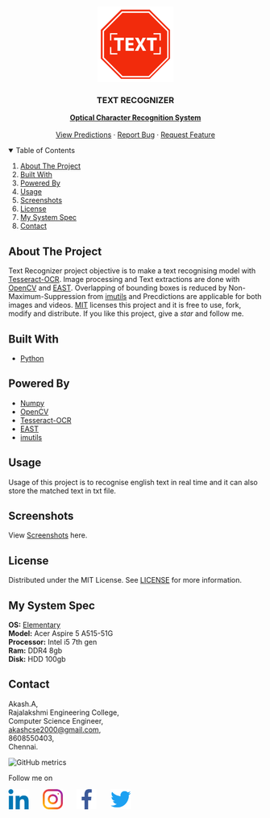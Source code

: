 <!-- PROJECT LOGO -->
<p align="center">
  <img src="https://github.com/Akash-Peace/TEXT-RECOGNITION/blob/main/Dataset/tr_logo.png" alt="Logo" width="150" height="150">
  <h3 align="center">TEXT RECOGNIZER</h3>
  <p align="center">
    <a href="https://en.wikipedia.org/wiki/Optical_character_recognition"><strong>Optical Character Recognition System</strong></a>
    <br />
    <br />
    <a href="https://github.com/Akash-Peace/TEXT-RECOGNITION/tree/main/Screenshots">View Predictions</a>
    ·
    <a href="https://github.com/Akash-Peace/TEXT-RECOGNITION/issues">Report Bug</a>
    ·
    <a href="https://github.com/Akash-Peace/TEXT-RECOGNITION/issues">Request Feature</a>
  </p>
</p>



<!-- TABLE OF CONTENTS -->
<details open="open">
  <summary>Table of Contents</summary>
  <ol>
    <li><a href="#about-the-project">About The Project</a></li>
    <li><a href="#built-with">Built With</a></li>
    <li><a href="#powered-by">Powered By</a></li>
    <li><a href="#usage">Usage</a></li>
    <li><a href="#screenshots">Screenshots</a></li>
    <li><a href="#license">License</a></li>
    <li><a href="#my-system-spec">My System Spec</a></li>
    <li><a href="#contact">Contact</a></li>
  </ol>
</details>



<!-- ABOUT THE PROJECT -->
## About The Project

Text Recognizer project objective is to make a text recognising model with [Tesseract-OCR](https://opensource.google/projects/tesseract). Image processing and Text extractions are done with [OpenCV](https://opencv.org/) and [EAST](https://theailearner.com/2019/10/19/efficient-and-accurate-scene-text-detector-east/). Overlapping of bounding boxes is reduced by Non-Maximum-Suppression from [imutils](https://github.com/jrosebr1/imutils) and Precdictions are applicable for both images and videos. [MIT](https://github.com/Akash-Peace/TEXT-RECOGNITION/blob/main/LICENSE) licenses this project and it is free to use, fork, modify and distribute. If you like this project, give a _star_ and follow me.

## Built With

* [Python](https://www.python.org/)

## Powered By

* [Numpy](https://numpy.org/)
* [OpenCV](https://opencv.org/)
* [Tesseract-OCR](https://opensource.google/projects/tesseract)
* [EAST](https://theailearner.com/2019/10/19/efficient-and-accurate-scene-text-detector-east/)
* [imutils](https://github.com/jrosebr1/imutils)


<!-- USAGE EXAMPLES -->
## Usage

Usage of this project is to recognise english text in real time and it can also store the matched text in txt file.


## Screenshots

View [Screenshots](https://github.com/Akash-Peace/TEXT-RECOGNITION/tree/main/Screenshots) here.


<!-- LICENSE -->
## License

Distributed under the MIT License. See [LICENSE](https://github.com/Akash-Peace/TEXT-RECOGNITION/blob/main/LICENSE) for more information.


## My System Spec

**OS:** [Elementary](https://elementary.io/)\
**Model:** Acer Aspire 5 A515-51G\
**Processor:** Intel i5 7th gen\
**Ram:** DDR4 8gb\
**Disk:** HDD 100gb


<!-- CONTACT -->
## Contact

Akash.A,\
Rajalakshmi Engineering College,\
Computer Science Engineer,\
akashcse2000@gmail.com,\
8608550403,\
Chennai.


![GitHub metrics](https://metrics.lecoq.io/Akash-Peace)  

Follow me on

[<img src='https://github.com/Akash-Peace/INDUSTRIAL-WEBSITE/blob/main/images/linkedin.png' alt='linkedin' height='40'>](https://www.linkedin.com/in/akash-2000-cse) &nbsp; &nbsp; &nbsp; [<img src='https://github.com/Akash-Peace/INDUSTRIAL-WEBSITE/blob/main/images/instagram.png' alt='instagram' height='40'>](https://www.instagram.com/nocturnal_lad) &nbsp; &nbsp; &nbsp; [<img src='https://github.com/Akash-Peace/INDUSTRIAL-WEBSITE/blob/main/images/facebook.png' alt='facebook' height='40'>](https://www.facebook.com/profile.php?id=100061841000593) &nbsp; &nbsp; &nbsp; [<img src='https://github.com/Akash-Peace/INDUSTRIAL-WEBSITE/blob/main/images/twitter.png' alt='twitter' height='40'>](https://twitter.com/AkashA53184506)  
